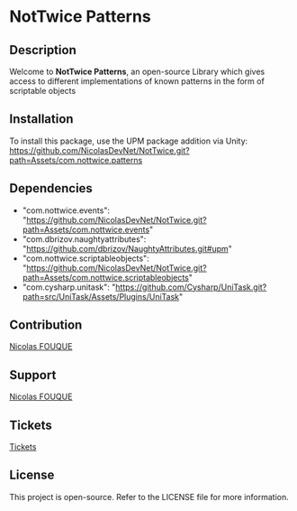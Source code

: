 # NotTwice Patterns

## Description
Welcome to **NotTwice Patterns**, an open-source Library which gives access to different implementations of known patterns in the form of scriptable objects

## Installation
To install this package, use the UPM package addition via Unity:
https://github.com/NicolasDevNet/NotTwice.git?path=Assets/com.nottwice.patterns

## Dependencies

- "com.nottwice.events": "https://github.com/NicolasDevNet/NotTwice.git?path=Assets/com.nottwice.events"
- "com.dbrizov.naughtyattributes": "https://github.com/dbrizov/NaughtyAttributes.git#upm"
- "com.nottwice.scriptableobjects": "https://github.com/NicolasDevNet/NotTwice.git?path=Assets/com.nottwice.scriptableobjects"
- "com.cysharp.unitask": "https://github.com/Cysharp/UniTask.git?path=src/UniTask/Assets/Plugins/UniTask"

## Contribution
[Nicolas FOUQUE](https://nfodevfreelance.fr/)

## Support
[Nicolas FOUQUE](mailto:n.fouquedev@outlook.fr)

## Tickets
[Tickets](https://github.com/NicolasDevNet/NotTwice/issues)

## License
This project is open-source. Refer to the LICENSE file for more information.
